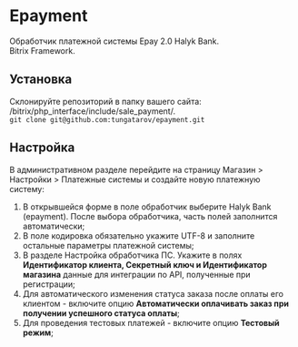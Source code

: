 # Epayment

Обработчик платежной системы Epay 2.0 Halyk Bank.  
Bitrix Framework.

## Установка

Склонируйте репозиторий в папку вашего сайта: /bitrix/php_interface/include/sale_payment/.  
`git clone git@github.com:tungatarov/epayment.git`

## Настройка

В административном разделе перейдите на страницу Магазин > Настройки > Платежные системы и создайте новую платежную систему:

1. В открывшейся форме в поле обработчик выберите Halyk Bank (epayment). После выбора обработчика, часть полей заполнится автоматически;
2. В поле кодировка обязательно укажите UTF-8 и заполните остальные параметры платежной системы;
3. В разделе Настройка обработчика ПС. Укажите в полях **Идентификатор клиента, Секретный ключ и Идентификатор магазина** данные для интеграции по API, полученные при регистрации;
4. Для автоматического изменения статуса заказа после оплаты его клиентом - включите опцию **Автоматически оплачивать заказ при получении успешного статуса оплаты**;
5. Для проведения тестовых платежей - включите опцию **Тестовый режим**;
